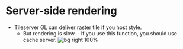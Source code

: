 # Server-side rendering

- Tileserver GL can deliver raster tile if you host style.
  - But rendering is slow. - If you use this function, you should use cache server.
    ![bg right 100%](./images/26_tileserver-gl.png)
